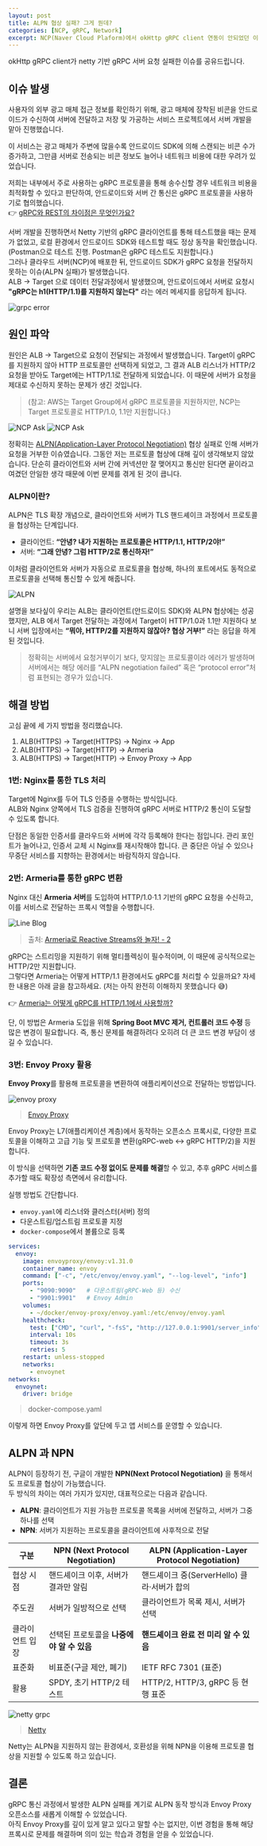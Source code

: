 ```yaml
---
layout: post
title: ALPN 협상 실패? 그게 뭔데?
categories: [NCP, gRPC, Network]
excerpt: NCP(Naver Cloud Plaform)에서 okHttp gRPC client 연동이 안되었던 이슈를 공유합니다.
---
```


okHttp gRPC client가 netty 기반 gRPC 서버 요청 실패한 이슈를 공유드립니다.

## 이슈 발생

사용자의 외부 광고 매체 접근 정보를 확인하기 위해, 광고 매체에 장착된 비콘을 안드로이드가 수신하여 서버에 전달하고 저장 및 가공하는 서비스 프로젝트에서 서버 개발을 맡아 진행했습니다.

이 서비스는 광고 매체가 주변에 많을수록 안드로이드 SDK에 의해 스캔되는 비콘 수가 증가하고, 그만큼 서버로 전송되는 비콘 정보도 늘어나 네트워크 비용에 대한 우려가 있었습니다.    

저희는 내부에서 주로 사용하는 gRPC 프로토콜을 통해 송수신할 경우 네트워크 비용을 최적화할 수 있다고 판단하여, 안드로이드와 서버 간 통신은 gRPC 프로토콜을 사용하기로 협의했습니다.      
👉 [gRPC와 REST의 차이점은 무엇인가요?](https://aws.amazon.com/ko/compare/the-difference-between-grpc-and-rest/)

서버 개발을 진행하면서 Netty 기반의 gRPC 클라이언트를 통해 테스트했을 때는 문제가 없었고, 로컬 환경에서 안드로이드 SDK와 테스트할 때도 정상 동작을 확인했습니다.(Postman으로 테스트 진행. Postman은 gRPC 테스트도 지원합니다.)    
그러나 클라우드 서버(NCP)에 배포한 뒤, 안드로이드 SDK가 gRPC 요청을 전달하지 못하는 이슈(ALPN 실패)가 발생했습니다.    
ALB -> Target 으로 데이터 전달과정에서 발생했으며, 안드로이드에서 서버로 요청시 **"gRPC는 h1(HTTP/1.1)를 지원하지 않는다"** 라는 에러 메세지를 응답하게 됩니다.

![grpc error](/assets/images/ncp-grpc-issue/grpc-error.png)

## 원인 파악

원인은 ALB → Target으로 요청이 전달되는 과정에서 발생했습니다. Target이 gRPC를 지원하지 않아 HTTP 프로토콜만 선택하게 되었고, 그 결과 ALB 리스너가 HTTP/2 요청을 받아도 Target에는 HTTP/1.1로 전달하게 되었습니다. 이 때문에 서버가 요청을 제대로 수신하지 못하는 문제가 생긴 것입니다.
> (참고: AWS는 Target Group에서 gRPC 프로토콜을 지원하지만, NCP는 Target 프로토콜로 HTTP/1.0, 1.1만 지원합니다.)

![NCP Ask](/assets/images/ncp-grpc-issue/ask.png)
![NCP Ask](/assets/images/ncp-grpc-issue/answer.png)

정확히는 [ALPN(Application-Layer Protocol Negotiation)](https://datatracker.ietf.org/doc/html/rfc7301#page-3) 협상 실패로 인해 서버가 요청을 거부한 이슈였습니다.
그동안 저는 프로토콜 협상에 대해 깊이 생각해보지 않았습니다. 단순히 클라이언트와 서버 간에 커넥션만 잘 맺어지고 통신만 된다면 끝이라고 여겼던 안일한 생각 때문에 이번 문제를 겪게 된 것이 큽니다.

### ALPN이란?

ALPN은 TLS 확장 개념으로, 클라이언트와 서버가 TLS 핸드셰이크 과정에서 프로토콜을 협상하는 단계입니다.
- 클라이언트: **“안녕? 내가 지원하는 프로토콜은 HTTP/1.1, HTTP/2야!”**
- 서버: **“그래 안녕? 그럼 HTTP/2로 통신하자!”**

이처럼 클라이언트와 서버가 자동으로 프로토콜을 협상해, 하나의 포트에서도 동적으로 프로토콜을 선택해 통신할 수 있게 해줍니다.

![ALPN](/assets/images/ncp-grpc-issue/alpn.png)

설명을 보다싶이 우리는 ALB는 클라이언트(안드로이드 SDK)와 ALPN 협상에는 성공했지만, ALB 에서 Target 전달하는 과정에서 Target이 HTTP/1.0과 1.1만 지원하다 보니 서버 입장에서는 **“뭐야, HTTP/2를 지원하지 않잖아? 협상 거부!”** 라는 응답을 하게 된 것입니다.
> 정확히는 서버에서 요청거부이기 보다, 맞지않는 프로토콜이라 에러가 발생하며 서버에서는 해당 에러를 “ALPN negotiation failed” 혹은 “protocol error”처럼 표현되는 경우가 있습니다.

## 해결 방법

고심 끝에 세 가지 방법을 정리했습니다.

1. ALB(HTTPS) → Target(HTTPS) → Nginx → App  
2. ALB(HTTPS) → Target(HTTP) → Armeria  
3. ALB(HTTPS) → Target(HTTP) → Envoy Proxy → App  

### 1번: Nginx를 통한 TLS 처리

Target에 Nginx를 두어 TLS 인증을 수행하는 방식입니다.  
ALB와 Nginx 양쪽에서 TLS 검증을 진행하여 gRPC 서버로 HTTP/2 통신이 도달할 수 있도록 합니다.

단점은 동일한 인증서를 클라우드와 서버에 각각 등록해야 한다는 점입니다. 관리 포인트가 늘어나고, 인증서 교체 시 Nginx를 재시작해야 합니다. 큰 중단은 아닐 수 있으나 무중단 서비스를 지향하는 환경에서는 바람직하지 않습니다.

### 2번: Armeria를 통한 gRPC 변환

Nginx 대신 **Armeria 서버**를 도입하여 HTTP/1.0·1.1 기반의 gRPC 요청을 수신하고, 이를 서비스로 전달하는 프록시 역할을 수행합니다.

![Line Blog](/assets/images/ncp-grpc-issue/line-blog.png)  
> 출처: [Armeria로 Reactive Streams와 놀자! - 2](https://engineering.linecorp.com/ko/blog/reactive-streams-with-armeria-2)

gRPC는 스트리밍을 지원하기 위해 멀티플렉싱이 필수적이며, 이 때문에 공식적으로는 HTTP/2만 지원합니다.  
그렇다면 Armeria는 어떻게 HTTP/1.1 환경에서도 gRPC를 처리할 수 있을까요? 자세한 내용은 아래 글을 참고하세요. (저는 아직 완전히 이해하지 못했습니다 😅)

👉 [Armeria는 어떻게 gRPC를 HTTP/1.1에서 사용할까?](https://easywritten.com/post/how-does-armeria-use-grpc-over-http-1/)

단, 이 방법은 Armeria 도입을 위해 **Spring Boot MVC 제거, 컨트롤러 코드 수정** 등 많은 변경이 필요합니다. 즉, 통신 문제를 해결하려다 오히려 더 큰 코드 변경 부담이 생길 수 있습니다.

### 3번: Envoy Proxy 활용

**Envoy Proxy**를 활용해 프로토콜을 변환하여 애플리케이션으로 전달하는 방법입니다.

![envoy proxy](/assets/images/ncp-grpc-issue/envoy-proxy.png)
> [Envoy Proxy](https://www.envoyproxy.io/)

Envoy Proxy는 L7(애플리케이션 계층)에서 동작하는 오픈소스 프록시로, 다양한 프로토콜을 이해하고 고급 기능 및 프로토콜 변환(gRPC-web <-> gRPC HTTP/2)을 지원합니다.  

이 방식을 선택하면 **기존 코드 수정 없이도 문제를 해결**할 수 있고, 추후 gRPC 서비스를 추가할 때도 확장성 측면에서 유리합니다.  

실행 방법도 간단합니다.  
- `envoy.yaml`에 리스너와 클러스터(서버) 정의  
- 다운스트림/업스트림 프로토콜 지정  
- `docker-compose`에서 볼륨으로 등록  

```yaml
services:
  envoy:
    image: envoyproxy/envoy:v1.31.0
    container_name: envoy
    command: ["-c", "/etc/envoy/envoy.yaml", "--log-level", "info"]
    ports:
      - "9090:9090"   # 다운스트림(gRPC-Web 등) 수신
      - "9901:9901"   # Envoy Admin
    volumes:
      - ~/docker/envoy-proxy/envoy.yaml:/etc/envoy/envoy.yaml
    healthcheck:
      test: ["CMD", "curl", "-fsS", "http://127.0.0.1:9901/server_info"]
      interval: 10s
      timeout: 3s
      retries: 5
    restart: unless-stopped
    networks:
      - envoynet
networks:
  envoynet:
    driver: bridge
```
> docker-compose.yaml

이렇게 하면 Envoy Proxy를 앞단에 두고 앱 서비스를 운영할 수 있습니다.

## ALPN 과 NPN

ALPN이 등장하기 전, 구글이 개발한 **NPN(Next Protocol Negotiation)** 을 통해서도 프로토콜 협상이 가능했습니다.  
두 방식의 차이는 여러 가지가 있지만, 대표적으로는 다음과 같습니다.
- **ALPN**: 클라이언트가 지원 가능한 프로토콜 목록을 서버에 전달하고, 서버가 그중 하나를 선택  
- **NPN**: 서버가 지원하는 프로토콜을 클라이언트에 사후적으로 전달  

| 구분 | NPN (Next Protocol Negotiation) | ALPN (Application-Layer Protocol Negotiation) |
|------|---------------------------------|-----------------------------------------------|
| 협상 시점 | 핸드셰이크 이후, 서버가 결과만 알림 | 핸드셰이크 중(ServerHello) 클라·서버가 합의 |
| 주도권 | 서버가 일방적으로 선택 | 클라이언트가 목록 제시, 서버가 선택 |
| 클라이언트 입장 | 선택된 프로토콜을 **나중에야 알 수 있음** | **핸드셰이크 완료 전 미리 알 수 있음** |
| 표준화 | 비표준(구글 제안, 폐기) | IETF RFC 7301 (표준) |
| 활용 | SPDY, 초기 HTTP/2 테스트 | HTTP/2, HTTP/3, gRPC 등 현행 표준 |

![netty grpc](/assets/images/ncp-grpc-issue/netty-doc.png)
> [Netty](https://netty.io/wiki/requirements-for-4.x.html)

Netty는 ALPN을 지원하지 않는 환경에서, 호환성을 위해 NPN을 이용해 프로토콜 협상을 지원할 수 있도록 하고 있습니다.

## 결론

gRPC 통신 과정에서 발생한 ALPN 실패를 계기로 ALPN 동작 방식과 Envoy Proxy 오픈소스를 새롭게 이해할 수 있었습니다.  
아직 Envoy Proxy를 깊이 있게 알고 있다고 말할 수는 없지만, 이번 경험을 통해 해당 프록시로 문제를 해결하며 의미 있는 학습과 경험을 얻을 수 있었습니다.